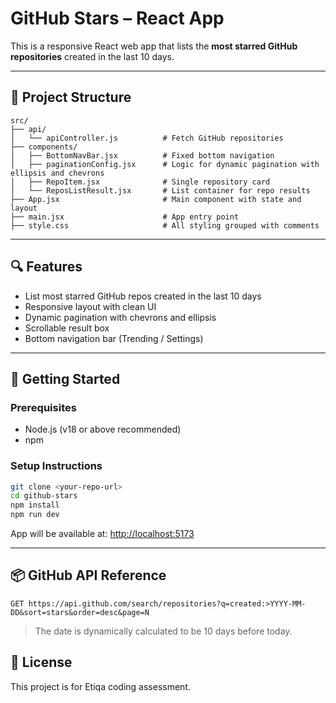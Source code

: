 
# GitHub Stars – React App

This is a responsive React web app that lists the **most starred GitHub repositories** created in the last 10 days.

---

## 📁 Project Structure

```
src/
├── api/
│   └── apiController.js          # Fetch GitHub repositories
├── components/
│   ├── BottomNavBar.jsx          # Fixed bottom navigation
│   ├── paginationConfig.jsx      # Logic for dynamic pagination with ellipsis and chevrons
│   ├── RepoItem.jsx              # Single repository card
│   └── ReposListResult.jsx       # List container for repo results
├── App.jsx                       # Main component with state and layout
├── main.jsx                      # App entry point
├── style.css                     # All styling grouped with comments
```

---

## 🔍 Features

- List most starred GitHub repos created in the last 10 days
- Responsive layout with clean UI
- Dynamic pagination with chevrons and ellipsis
- Scrollable result box
- Bottom navigation bar (Trending / Settings)

---

## 🚀 Getting Started

### Prerequisites
- Node.js (v18 or above recommended)
- npm

### Setup Instructions

```bash
git clone <your-repo-url>
cd github-stars
npm install
npm run dev
```

App will be available at: [http://localhost:5173](http://localhost:5173)

---

## 📦 GitHub API Reference

```http
GET https://api.github.com/search/repositories?q=created:>YYYY-MM-DD&sort=stars&order=desc&page=N
```
> The date is dynamically calculated to be 10 days before today.

## 📄 License

This project is for Etiqa coding assessment.
